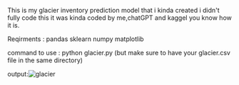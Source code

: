 This is my glacier inventory prediction model that i kinda created i didn't fully code this it was kinda coded by me,chatGPT and kaggel 
you know how it is.

Reqirments :
            pandas 
            sklearn
            numpy 
            matplotlib

command to use : python glacier.py (but make sure to have your glacier.csv file in the same directory)

output:![glacier](https://github.com/user-attachments/assets/97865c1f-b3c6-47a1-9626-b62bc5ecd8ab)
